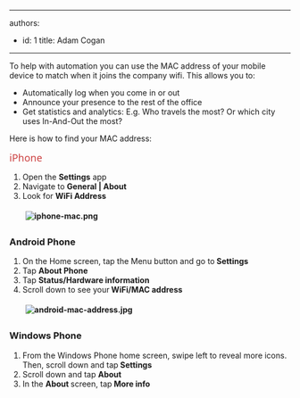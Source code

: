 

---
authors:
  - id: 1
    title: Adam Cogan
---




<span class='intro'> <p>To help with automation you can use the MAC address of your mobile device to match when it joins the company wifi. This allows you to&#58;<br></p><ul><li>Automatically log when you come in or out&#160;<br></li><li>Announce your presence to the rest of the office</li><li>Get statistics and analytics&#58; E.g. Who travels the most? Or which city uses In-And-Out the most?&#160; 
      <br></li></ul><div>Here is how to find your MAC address&#58;<br></div> </span>

<p>​​<span style="color&#58;#cc4141;font-family&#58;&quot;segoe ui&quot;, &quot;trebuchet ms&quot;, tahoma, arial, verdana, sans-serif;font-size&#58;18px;">iPhone</span></p><ol><li>Open the&#160;<strong>Settings</strong>&#160;app</li><li>Navigate to&#160;<strong>General | About</strong></li><li>Look for&#160;<strong>WiFi Address<br><dl class="image"><dt><img src="/PublishingImages/iphone-mac.png" alt="iphone-mac.png" style="margin&#58;5px;" /></dt></dl></strong></li><strong></strong></ol><h3 style="font-weight&#58;bold;">Android Phone</h3><ol><li>On the Home screen, tap the&#160;Menu&#160;button and go to<strong>&#160;</strong><strong>Settings</strong></li><li>Tap&#160;<strong></strong><strong>About Phone</strong><br></li><li>Tap&#160;<strong></strong><strong>Status/Hardware information</strong><br></li><li>Scroll down to see your<strong>&#160;</strong><strong>WiFi/MAC address<br><dl class="image"><dt><img src="/PublishingImages/android-mac-address.jpg" alt="android-mac-address.jpg" style="margin&#58;5px;" />​<br></dt></dl></strong></li><strong></strong></ol><h3 style="font-weight&#58;bold;">Windows Phone</h3><ol><li>From the Windows Phone home screen, swipe left to reveal more icons. Then, scroll down and tap<strong>&#160;</strong><strong>Settings</strong></li><li>Scroll down and tap&#160;<strong></strong><strong>About</strong><br></li><li>In the&#160;<strong></strong><strong>About</strong><strong>&#160;</strong>screen, tap<strong>&#160;M</strong><strong>ore info</strong></li></ol><span></span><p><br></p>


